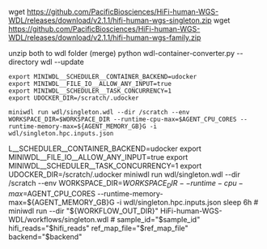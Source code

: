 wget https://github.com/PacificBiosciences/HiFi-human-WGS-WDL/releases/download/v2.1.1/hifi-human-wgs-singleton.zip
wget https://github.com/PacificBiosciences/HiFi-human-WGS-WDL/releases/download/v2.1.1/hifi-human-wgs-family.zip

unzip both to wdl folder (merge)
python wdl-container-converter.py --directory wdl --update

```
export MINIWDL__SCHEDULER__CONTAINER_BACKEND=udocker
export MINIWDL__FILE_IO__ALLOW_ANY_INPUT=true
export MINIWDL__SCHEDULER__TASK_CONCURRENCY=1
export UDOCKER_DIR=/scratch/.udocker

miniwdl run wdl/singleton.wdl --dir /scratch --env WORKSPACE_DIR=$WORKSPACE_DIR --runtime-cpu-max=$AGENT_CPU_CORES --runtime-memory-max=${AGENT_MEMORY_GB}G -i wdl/singleton.hpc.inputs.json 
```

L__SCHEDULER__CONTAINER_BACKEND=udocker
        export MINIWDL__FILE_IO__ALLOW_ANY_INPUT=true
        export MINIWDL__SCHEDULER__TASK_CONCURRENCY=1
        export UDOCKER_DIR=/scratch/.udocker
        miniwdl run wdl/singleton.wdl --dir /scratch --env WORKSPACE_DIR=$WORKSPACE_DIR --runtime-cpu-max=$AGENT_CPU_CORES --runtime-memory-max=${AGENT_MEMORY_GB}G -i wdl/singleton.hpc.inputs.json 
        sleep 6h
        # miniwdl run --dir "${WORKFLOW_OUT_DIR}" HiFi-human-WGS-WDL/workflows/singleton.wdl
        # sample_id="$sample_id" hifi_reads="$hifi_reads" ref_map_file="$ref_map_file" backend="$backend"